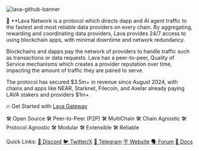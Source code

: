 ![lava-github-banner](https://github.com/lavanet/.github/assets/82295340/a32f3878-32e0-4194-ad7a-33a22bf34163)

🌋 **Lava Network is a protocol which directs dapp and AI agent traffic to the fastest and most reliable data providers on every chain. By aggregating, rewarding and coordinating data providers, Lava provides 24/7 access to using blockchain apps, with minimal downtime and network redundancy. 

Blockchains and dapps pay the network of providers to handle traffic such as transactions or data requests. Lava has a peer-to-peer, Quality of Service mechanisms which creates a provider reputation over time, impacting the amount of traffic they are paired to serve. 

The protocol has secured $3.5m+ in revenue since August 2024, with chains and apps like NEAR, Starknet, Filecoin, and Axelar already paying LAVA stakers and providers $1m+.

🔥 Get Started with [Lava Gateway](https://gateway.lavanet.xyz?utm_source=readme&utm_medium=github&utm_campaign=lava-phase-2)

🛠 Open Source
🛠 Peer-to-Peer (P2P)
🛠 MultiChain
🛠 Chain Agnostic
🛠 Protocol Agnostic
🛠 Modular
🛠 Extensible
🛠 Reliable

Quick Links:
[💬 Discord](https://discord.gg/5VcqgwMmkA)
[🐦 Twitter/X](https://x.com/lavanetxyz)
[📩 Telegram](https://t.me/officiallavanetwork)
[🪧 Website](https://lavanet.xyz)
[🗣️ Forum](https://community.lavanet.xyz)
[📝 Docs](https://docs.lavanet.xyz)
